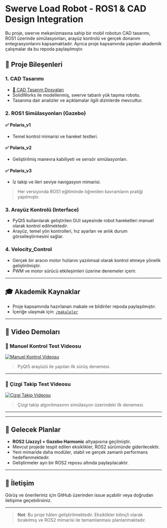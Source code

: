 # Swerve Load Robot - ROS1 & CAD Design Integration

Bu proje, swerve mekanizmasına sahip bir mobil robotun CAD tasarımı, ROS1 üzerinde simülasyonları, arayüz kontrolü ve gerçek donanım entegrasyonlarını kapsamaktadır. Ayrıca proje kapsamında yapılan akademik çalışmalar da bu repoda paylaşılmıştır.

## 🔧 Proje Bileşenleri

### 1. CAD Tasarımı
- [📁 CAD Tasarım Dosyaları](https://github.com/MelikeBeyazli/Swerve-Load-Robot)
- SolidWorks ile modellenmiş, swerve tabanlı yük taşıma robotu.
- Tasarıma dair analizler ve açıklamalar ilgili dizinlerde mevcuttur.

### 2. ROS1 Simülasyonları (Gazebo)
#### ✅ Polaris_v1
- Temel kontrol mimarisi ve hareket testleri.

#### ✅ Polaris_v2
- Geliştirilmiş manevra kabiliyeti ve sensör simülasyonları.

#### ✅ Polaris_v3
- İz takip ve ileri seviye navigasyon mimarisi.

> Her versiyonda ROS1 eğitiminde öğrenilen kavramların pratiği yapılmıştır.

### 3. Arayüz Kontrolü (Interface)
- PyQt5 kullanılarak geliştirilen GUI sayesinde robot hareketleri manuel olarak kontrol edilmektedir.
- Arayüz, temel yön kontrolleri, hız ayarları ve anlık durum görselleştirmesini sağlar.

### 4. Velocity_Control
- Gerçek bir aracın motor hızlarını yazılımsal olarak kontrol etmeye yönelik geliştirilmiştir.
- PWM ve motor sürücü etkileşimleri üzerine denemeler içerir.

---

## 🎓 Akademik Kaynaklar

- Proje kapsamında hazırlanan makale ve bildiriler repoda paylaşılmıştır.
- İçeriğe ulaşmak için: [`/makaleler`](https://github.com/MelikeBeyazli/Swerve-Load-Robot/tree/main/makaleler)

---

## 🎥 Video Demoları

### 🔹 Manuel Kontrol Test Videosu

[![Manuel Kontrol Videosu](https://img.youtube.com/vi/HE8lBWTFYlc/0.jpg)](https://www.youtube.com/watch?v=HE8lBWTFYlc)

> PyQt5 arayüzü ile yapılan ilk sürüş denemesi.

---

### 🔹 Çizgi Takip Test Videosu

[![Çizgi Takip Videosu](https://img.youtube.com/vi/NHxrpj31deg/0.jpg)](https://www.youtube.com/watch?v=NHxrpj31deg)

> Çizgi takip algoritmasının simülasyon üzerindeki ilk denemesi.

---
---

## 🚀 Gelecek Planlar

- **ROS2 (Jazzy) + Gazebo Harmonic** altyapısına geçilmiştir.
- Mevcut projede tespit edilen eksiklikler, ROS2 sürümünde giderilecektir.
- Yeni mimaride daha modüler, stabil ve gerçek zamanlı performans hedeflenmektedir.
- Geliştirmeler ayrı bir ROS2 reposu altında paylaşılacaktır.

---

## 💬 İletişim
Görüş ve önerileriniz için GitHub üzerinden issue açabilir veya doğrudan iletişime geçebilirsiniz.

---

> **Not**: Bu proje hâlen geliştirilmektedir. Eksiklikler bilinçli olarak bırakılmış ve ROS2 mimarisi ile tamamlanması planlanmaktadır.
